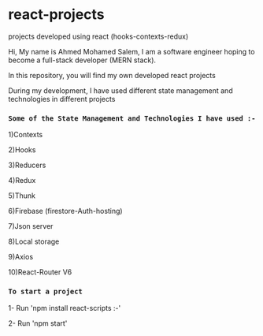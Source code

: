 # react-projects
projects developed using react (hooks-contexts-redux)


Hi, My name is Ahmed Mohamed Salem, I am a software engineer hoping to become a full-stack developer (MERN stack).

In this repository, you will find my own developed react projects

During my development, I have used different state management and technologies in different projects

### `Some of the State Management and Technologies I have used :-`

1)Contexts

2)Hooks

3)Reducers

4)Redux

5)Thunk

6)Firebase (firestore-Auth-hosting)

7)Json server

8)Local storage

9)Axios

10)React-Router V6

### `To start a project` 

1- Run 'npm install react-scripts :-'

2- Run 'npm start'
